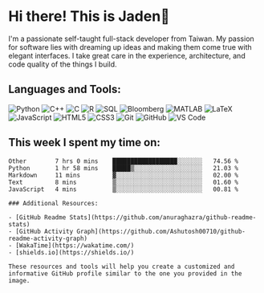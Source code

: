 # Hi there! This is Jaden👋

I'm a passionate self-taught full-stack developer from Taiwan. My passion for software lies with dreaming up ideas and making them come true with elegant interfaces. I take great care in the experience, architecture, and code quality of the things I build.

## Languages and Tools:

![Python](https://img.shields.io/badge/-Python-black?style=flat-square&logo=python)
![C++](https://img.shields.io/badge/-C++-black?style=flat-square&logo=cplusplus)
![C](https://img.shields.io/badge/-C-black?style=flat-square&logo=c)
![R](https://img.shields.io/badge/-R-black?style=flat-square&logo=r)
![SQL](https://img.shields.io/badge/-SQL-black?style=flat-square&logo=postgresql)
![Bloomberg](https://img.shields.io/badge/-Bloomberg-black?style=flat-square&logo=bloomberg)
![MATLAB](https://img.shields.io/badge/-MATLAB-black?style=flat-square&logo=mathworks)
![LaTeX](https://img.shields.io/badge/-LaTeX-black?style=flat-square&logo=latex)
![JavaScript](https://img.shields.io/badge/-JavaScript-black?style=flat-square&logo=javascript)
![HTML5](https://img.shields.io/badge/-HTML5-black?style=flat-square&logo=html5)
![CSS3](https://img.shields.io/badge/-CSS3-black?style=flat-square&logo=css3)
![Git](https://img.shields.io/badge/-Git-black?style=flat-square&logo=git)
![GitHub](https://img.shields.io/badge/-GitHub-black?style=flat-square&logo=github)
![VS Code](https://img.shields.io/badge/-VS%20Code-black?style=flat-square&logo=visual-studio-code)

## This week I spent my time on:

<!--START_SECTION:waka-->
```text
Other        7 hrs 0 mins    ██████████████████░░░░░░░   74.56 % 
Python       1 hr 58 mins    █████▒░░░░░░░░░░░░░░░░░░░   21.03 % 
Markdown     11 mins         ▓░░░░░░░░░░░░░░░░░░░░░░░░   02.00 % 
Text         8 mins          ▒░░░░░░░░░░░░░░░░░░░░░░░░   01.60 % 
JavaScript   4 mins          ▒░░░░░░░░░░░░░░░░░░░░░░░░   00.81 % 

### Additional Resources:

- [GitHub Readme Stats](https://github.com/anuraghazra/github-readme-stats)
- [GitHub Activity Graph](https://github.com/Ashutosh00710/github-readme-activity-graph)
- [WakaTime](https://wakatime.com/)
- [shields.io](https://shields.io/)

These resources and tools will help you create a customized and informative GitHub profile similar to the one you provided in the image.
